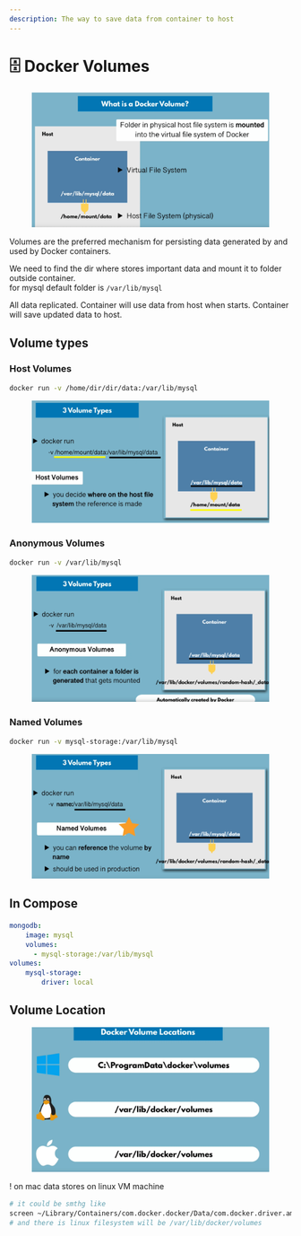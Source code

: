 ```yaml
---
description: The way to save data from container to host
---
```


# 🗄 Docker Volumes

<figure><img src="../../.gitbook/assets/image (10).png" alt=""><figcaption></figcaption></figure>

Volumes are the preferred mechanism for persisting data generated by and used by Docker containers.

We need to find the dir where stores important data and mount it to folder outside container.\
for mysql default folder is `/var/lib/mysql`

All data replicated. Container will use data from host when starts. Container will save updated data to host.

## Volume types

### Host Volumes

```bash
docker run -v /home/dir/dir/data:/var/lib/mysql
```

<figure><img src="../../.gitbook/assets/image (7).png" alt=""><figcaption></figcaption></figure>

### Anonymous Volumes

```bash
docker run -v /var/lib/mysql
```

<figure><img src="../../.gitbook/assets/image (5).png" alt=""><figcaption></figcaption></figure>

### Named Volumes

```bash
docker run -v mysql-storage:/var/lib/mysql
```

<figure><img src="../../.gitbook/assets/image (3).png" alt=""><figcaption></figcaption></figure>

## In Compose

```yaml
mongodb:
    image: mysql
    volumes:
      - mysql-storage:/var/lib/mysql
volumes:
    mysql-storage:
        driver: local
```

## Volume Location

<figure><img src="../../.gitbook/assets/image.png" alt=""><figcaption></figcaption></figure>

! on mac data stores on linux VM machine

```bash
# it could be smthg like
screen ~/Library/Containers/com.docker.docker/Data/com.docker.driver.amd64-1inux/tty
# and there is linux filesystem will be /var/lib/docker/volumes
```

